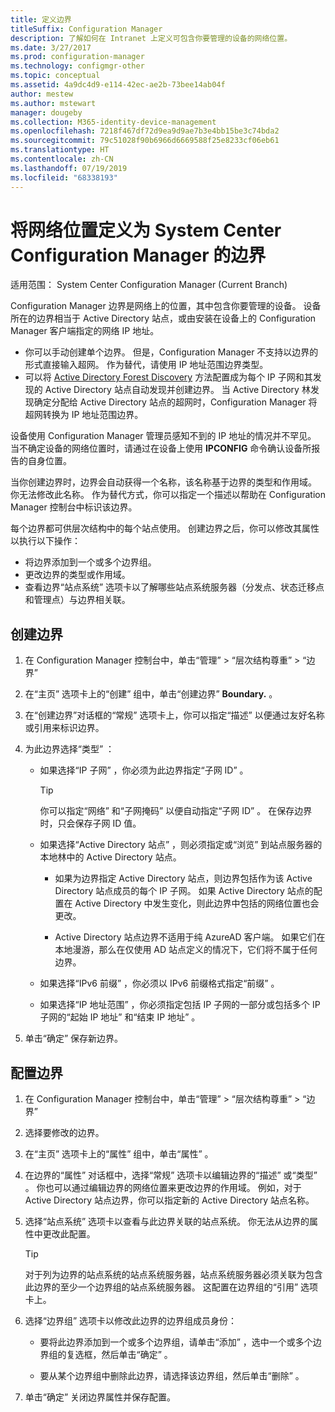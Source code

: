 ```yaml
---
title: 定义边界
titleSuffix: Configuration Manager
description: 了解如何在 Intranet 上定义可包含你要管理的设备的网络位置。
ms.date: 3/27/2017
ms.prod: configuration-manager
ms.technology: configmgr-other
ms.topic: conceptual
ms.assetid: 4a9dc4d9-e114-42ec-ae2b-73bee14ab04f
author: mestew
ms.author: mstewart
manager: dougeby
ms.collection: M365-identity-device-management
ms.openlocfilehash: 7218f467df72d9ea9d9ae7b3e4bb15be3c74bda2
ms.sourcegitcommit: 79c51028f90b6966d6669588f25e8233cf06eb61
ms.translationtype: HT
ms.contentlocale: zh-CN
ms.lasthandoff: 07/19/2019
ms.locfileid: "68338193"
---
```

# <a name="define-network-locations-as-boundaries-for-system-center-configuration-manager"></a>将网络位置定义为 System Center Configuration Manager 的边界

适用范围：  System Center Configuration Manager (Current Branch)

Configuration Manager 边界是网络上的位置，其中包含你要管理的设备。 设备所在的边界相当于 Active Directory 站点，或由安装在设备上的 Configuration Manager 客户端指定的网络 IP 地址。
- 你可以手动创建单个边界。 但是，Configuration Manager 不支持以边界的形式直接输入超网。 作为替代，请使用 IP 地址范围边界类型。
- 可以将 [Active Directory Forest Discovery](../../../../core/servers/deploy/configure/about-discovery-methods.md#bkmk_aboutForest) 方法配置成为每个 IP 子网和其发现的 Active Directory 站点自动发现并创建边界。 当 Active Directory 林发现确定分配给 Active Directory 站点的超网时，Configuration Manager 将超网转换为 IP 地址范围边界。  

设备使用 Configuration Manager 管理员感知不到的 IP 地址的情况并不罕见。 当不确定设备的网络位置时，请通过在设备上使用 **IPCONFIG** 命令确认设备所报告的自身位置。  

当你创建边界时，边界会自动获得一个名称，该名称基于边界的类型和作用域。 你无法修改此名称。 作为替代方式，你可以指定一个描述以帮助在 Configuration Manager 控制台中标识该边界。  

每个边界都可供层次结构中的每个站点使用。 创建边界之后，你可以修改其属性以执行以下操作：  
- 将边界添加到一个或多个边界组。  
- 更改边界的类型或作用域。  
- 查看边界“站点系统”  选项卡以了解哪些站点系统服务器（分发点、状态迁移点和管理点）与边界相关联。  

## <a name="to-create-a-boundary"></a>创建边界  

1.  在 Configuration Manager 控制台中，单击“管理”   > “层次结构尊重”   > “边界”   

2.  在“主页”  选项卡上的“创建”  组中，单击“创建边界”  **Boundary.** 。  

3.  在“创建边界”对话框的“常规”  选项卡上，你可以指定“描述”  以便通过友好名称或引用来标识边界。  

4.  为此边界选择“类型”  ：  

    - 如果选择“IP 子网”  ，你必须为此边界指定“子网 ID”  。  
      > [!TIP]  
      > 你可以指定“网络”  和“子网掩码”  以便自动指定“子网 ID”  。 在保存边界时，只会保存子网 ID 值。  

    - 如果选择“Active Directory 站点”  ，则必须指定或“浏览”  到站点服务器的本地林中的 Active Directory 站点。  
        
      - 如果为边界指定 Active Directory 站点，则边界包括作为该 Active Directory 站点成员的每个 IP 子网。 如果 Active Directory 站点的配置在 Active Directory 中发生变化，则此边界中包括的网络位置也会更改。  

      - Active Directory 站点边界不适用于纯 AzureAD 客户端。 如果它们在本地漫游，那么在仅使用 AD 站点定义的情况下，它们将不属于任何边界。

    - 如果选择“IPv6 前缀”  ，你必须以 IPv6 前缀格式指定“前缀”  。  

    - 如果选择“IP 地址范围”  ，你必须指定包括 IP 子网的一部分或包括多个 IP 子网的“起始 IP 地址”  和“结束 IP 地址”  。    

5.  单击“确定”  保存新边界。  

## <a name="to-configure-a-boundary"></a>配置边界  

1.  在 Configuration Manager 控制台中，单击“管理”   > “层次结构尊重”   > “边界”   

2.  选择要修改的边界。  

3.  在“主页”  选项卡上的“属性”  组中，单击“属性”  。  

4.  在边界的“属性”  对话框中，选择“常规”  选项卡以编辑边界的“描述”  或“类型”  。 你也可以通过编辑边界的网络位置来更改边界的作用域。 例如，对于 Active Directory 站点边界，你可以指定新的 Active Directory 站点名称。  

5.  选择“站点系统”  选项卡以查看与此边界关联的站点系统。 你无法从边界的属性中更改此配置。  

    > [!TIP]  
    > 对于列为边界的站点系统的站点系统服务器，站点系统服务器必须关联为包含此边界的至少一个边界组的站点系统服务器。 这配置在边界组的“引用”  选项卡上。  

6.  选择“边界组”  选项卡以修改此边界的边界组成员身份：  

    - 要将此边界添加到一个或多个边界组，请单击“添加”  ，选中一个或多个边界组的复选框，然后单击“确定”  。  

    - 要从某个边界组中删除此边界，请选择该边界组，然后单击“删除”  。  

7.  单击“确定”  关闭边界属性并保存配置。  

